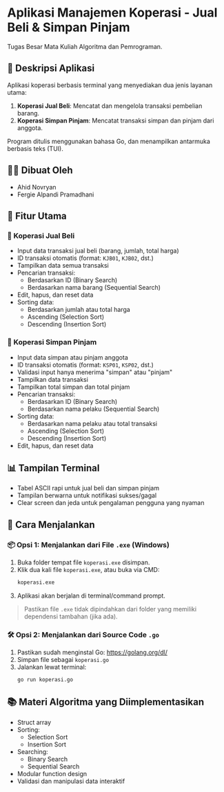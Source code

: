 
# Aplikasi Manajemen Koperasi - Jual Beli & Simpan Pinjam

Tugas Besar Mata Kuliah Algoritma dan Pemrograman.

## 📌 Deskripsi Aplikasi

Aplikasi koperasi berbasis terminal yang menyediakan dua jenis layanan utama:
1. **Koperasi Jual Beli**: Mencatat dan mengelola transaksi pembelian barang.
2. **Koperasi Simpan Pinjam**: Mencatat transaksi simpan dan pinjam dari anggota.

Program ditulis menggunakan bahasa Go, dan menampilkan antarmuka berbasis teks (TUI).

## 👨‍💻 Dibuat Oleh
- Ahid Novryan
- Fergie Alpandi Pramadhani

## 🧩 Fitur Utama

### 🔷 Koperasi Jual Beli
- Input data transaksi jual beli (barang, jumlah, total harga)
- ID transaksi otomatis (format: `KJB01`, `KJB02`, dst.)
- Tampilkan data semua transaksi
- Pencarian transaksi:
  - Berdasarkan ID (Binary Search)
  - Berdasarkan nama barang (Sequential Search)
- Edit, hapus, dan reset data
- Sorting data:
  - Berdasarkan jumlah atau total harga
  - Ascending (Selection Sort)
  - Descending (Insertion Sort)

### 🔷 Koperasi Simpan Pinjam
- Input data simpan atau pinjam anggota
- ID transaksi otomatis (format: `KSP01`, `KSP02`, dst.)
- Validasi input hanya menerima "simpan" atau "pinjam"
- Tampilkan data transaksi
- Tampilkan total simpan dan total pinjam
- Pencarian transaksi:
  - Berdasarkan ID (Binary Search)
  - Berdasarkan nama pelaku (Sequential Search)
- Sorting data:
  - Berdasarkan nama pelaku atau total transaksi
  - Ascending (Selection Sort)
  - Descending (Insertion Sort)
- Edit, hapus, dan reset data

## 📊 Tampilan Terminal
- Tabel ASCII rapi untuk jual beli dan simpan pinjam
- Tampilan berwarna untuk notifikasi sukses/gagal
- Clear screen dan jeda untuk pengalaman pengguna yang nyaman

## 🚀 Cara Menjalankan

### 📦 Opsi 1: Menjalankan dari File `.exe` (Windows)
1. Buka folder tempat file `koperasi.exe` disimpan.
2. Klik dua kali file `koperasi.exe`, atau buka via CMD:
   ```cmd
   koperasi.exe
   ```
3. Aplikasi akan berjalan di terminal/command prompt.

> Pastikan file `.exe` tidak dipindahkan dari folder yang memiliki dependensi tambahan (jika ada).

### 🛠️ Opsi 2: Menjalankan dari Source Code `.go`
1. Pastikan sudah menginstal Go: https://golang.org/dl/
2. Simpan file sebagai `koperasi.go`
3. Jalankan lewat terminal:
   ```bash
   go run koperasi.go
   ```

## 📚 Materi Algoritma yang Diimplementasikan
- Struct array
- Sorting:
  - Selection Sort
  - Insertion Sort
- Searching:
  - Binary Search
  - Sequential Search
- Modular function design
- Validasi dan manipulasi data interaktif

